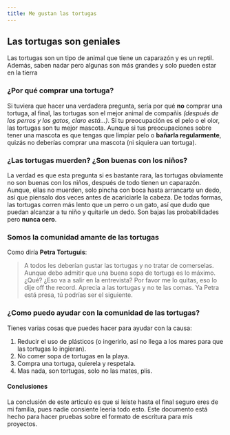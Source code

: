 ```yaml
---
title: Me gustan las tortugas
---
```

## Las tortugas son geniales
Las tortugas son un tipo de animal que tiene un caparazón y es un reptil.
Además, saben nadar pero algunas son más grandes y solo pueden estar en la tierra

### ¿Por qué comprar una tortuga?
Si tuviera que hacer una verdadera pregunta, sería por qué **no** comprar una tortuga, al final, las tortugas son el mejor animal de compañis *(después de los perros y los gatos, claro está...)*.
Si tu preocupación es el pelo o el olor, las tortugas son tu mejor mascota. Aunque si tus preocupaciones sobre tener una mascota es que tengas que limpiar pelo o **bañarla regularmente**, quizás no deberías comprar una mascota (ni siquiera uan tortuga).

### ¿Las tortugas muerden? ¿Son buenas con los niños? 
La verdad es que esta pregunta si es bastante rara, las tortugas obviamente no son buenas con los niños, después de todo tienen un caparazón. Aunque, ellas no muerden, solo pincha con boca hasta arrancarte un dedo, así que piensalo dos veces antes de acariciarle la cabeza.
De todas formas, las tortugas corren más lento que un perro o un gato, así que dudo que puedan alcanzar a tu niño y quitarle un dedo. Son bajas las probabilidades pero **nunca cero**.

### Somos la comunidad amante de las tortugas
Como diría **Petra Tortuguis**:
> A todos les deberían gustar las tortugas y no tratar de comerselas. Aunque debo admitir que una buena sopa de tortuga es lo máximo. ¿Qué? ¿Eso va a salir en la entrevista? Por favor me lo quitas, eso lo dije off the record.
Aprecia a las tortugas y no te las comas. Ya Petra está presa, tú podrías ser el siguiente.

### ¿Como puedo ayudar con la comunidad de las tortugas?
Tienes varias cosas que puedes hacer para ayudar con la causa:
1. Reducir el uso de plásticos (o ingerirlo, así no llega a los mares para que las tortugas lo ingieran).
2. No comer sopa de tortugas en la playa.
3. Compra una tortuga, quierela y respetala.
4. Mas nada, son tortugas, solo no las mates, plis.

#### Conclusiones
La conclusión de este articulo es que si leiste hasta el final seguro eres de mi familia, pues nadie consiente leería todo esto.
Este documento está hecho para hacer pruebas sobre el formato de escritura para mis proyectos.